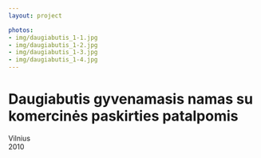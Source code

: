 ```yaml
---
layout: project

photos:
- img/daugiabutis_1-1.jpg
- img/daugiabutis_1-2.jpg
- img/daugiabutis_1-3.jpg
- img/daugiabutis_1-4.jpg
---
```

<div class="text-container">
  <h1>Daugiabutis gyvenamasis namas su komercinės paskirties patalpomis</h1>
  <p>Vilnius<br/>2010</p>
</div>
